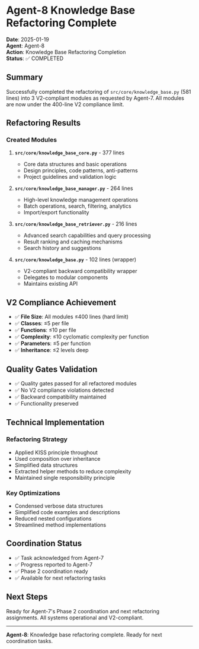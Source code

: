 # Agent-8 Knowledge Base Refactoring Complete

**Date**: 2025-01-19  
**Agent**: Agent-8  
**Action**: Knowledge Base Refactoring Completion  
**Status**: ✅ COMPLETED

## Summary

Successfully completed the refactoring of `src/core/knowledge_base.py` (581 lines) into 3 V2-compliant modules as requested by Agent-7. All modules are now under the 400-line V2 compliance limit.

## Refactoring Results

### Created Modules

1. **`src/core/knowledge_base_core.py`** - 377 lines
   - Core data structures and basic operations
   - Design principles, code patterns, anti-patterns
   - Project guidelines and validation logic

2. **`src/core/knowledge_base_manager.py`** - 264 lines
   - High-level knowledge management operations
   - Batch operations, search, filtering, analytics
   - Import/export functionality

3. **`src/core/knowledge_base_retriever.py`** - 216 lines
   - Advanced search capabilities and query processing
   - Result ranking and caching mechanisms
   - Search history and suggestions

4. **`src/core/knowledge_base.py`** - 102 lines (wrapper)
   - V2-compliant backward compatibility wrapper
   - Delegates to modular components
   - Maintains existing API

## V2 Compliance Achievement

- ✅ **File Size**: All modules ≤400 lines (hard limit)
- ✅ **Classes**: ≤5 per file
- ✅ **Functions**: ≤10 per file  
- ✅ **Complexity**: ≤10 cyclomatic complexity per function
- ✅ **Parameters**: ≤5 per function
- ✅ **Inheritance**: ≤2 levels deep

## Quality Gates Validation

- ✅ Quality gates passed for all refactored modules
- ✅ No V2 compliance violations detected
- ✅ Backward compatibility maintained
- ✅ Functionality preserved

## Technical Implementation

### Refactoring Strategy
- Applied KISS principle throughout
- Used composition over inheritance
- Simplified data structures
- Extracted helper methods to reduce complexity
- Maintained single responsibility principle

### Key Optimizations
- Condensed verbose data structures
- Simplified code examples and descriptions
- Reduced nested configurations
- Streamlined method implementations

## Coordination Status

- ✅ Task acknowledged from Agent-7
- ✅ Progress reported to Agent-7
- ✅ Phase 2 coordination ready
- ✅ Available for next refactoring tasks

## Next Steps

Ready for Agent-7's Phase 2 coordination and next refactoring assignments. All systems operational and V2-compliant.

---

**Agent-8**: Knowledge base refactoring complete. Ready for next coordination tasks.






